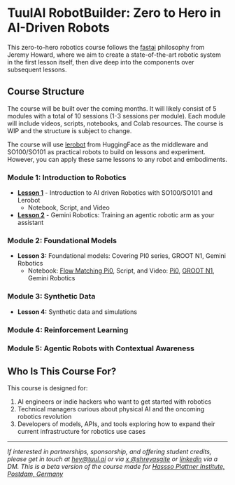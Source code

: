 # TuulAI RobotBuilder: Zero to Hero in AI-Driven Robots

This zero-to-hero robotics course follows the [fastai](https://www.fast.ai/) philosophy from Jeremy Howard, where we aim to create a state-of-the-art robotic system in the first lesson itself, then dive deep into the components over subsequent lessons.

## Course Structure

The course will be built over the coming months. It will likely consist of 5 modules with a total of 10 sessions (1-3 sessions per module). Each module will include videos, scripts, notebooks, and Colab resources.
The course is WIP and the structure is subject to change.

The course will use [lerobot](https://github.com/huggingface/lerobot/tree/main) from HuggingFace as the middleware and SO100/SO101 as practical robots to build on lessons and experiment. However, you can apply these same lessons to any robot and embodiments.

### Module 1: Introduction to Robotics
- **[Lesson 1](https://github.com/tuul-ai/robotbuilder/blob/main/Lesson_1.md)** - Introduction to AI driven Robotics with SO100/SO101 and Lerobot
  - Notebook, Script, and Video
- **[Lesson 2](https://github.com/tuul-ai/robotbuilder/blob/main/Lesson_2.md)** - Gemini Robotics: Training an agentic robotic arm as your assistant

### Module 2: Foundational Models
- **Lesson 3:** Foundational models: Covering PI0 series, GROOT N1, Gemini Robotics
  - Notebook: [Flow Matching Pi0](https://github.com/tuul-ai/robotbuilder/blob/main/notebooks/pi0_flow_matching.ipynb), Script, and Video: [Pi0](https://www.youtube.com/watch?v=7UHMTNA4aMY), [GROOT N1](https://www.youtube.com/watch?v=mKVf7avhJxU), Gemini Robotics

### Module 3: Synthetic Data
- **Lesson 4:** Synthetic data and simulations

### Module 4: Reinforcement Learning

### Module 5: Agentic Robots with Contextual Awareness

## Who Is This Course For?

This course is designed for:
1. AI engineers or indie hackers who want to get started with robotics
2. Technical managers curious about physical AI and the oncoming robotics revolution
3. Developers of models, APIs, and tools exploring how to expand their current infrastructure for robotics use cases

---

*If interested in partnerships, sponsorship, and offering student credits, please get in touch at hey@tuul.ai or via [x @shreyasgite](https://x.com/shreyasgite) or [linkedin](https://www.linkedin.com/in/shreyasgite/) via a DM.*
*This is a beta version of the course made for [Hassso Plattner Institute, Postdam, Germany](https://hpi.de)*
